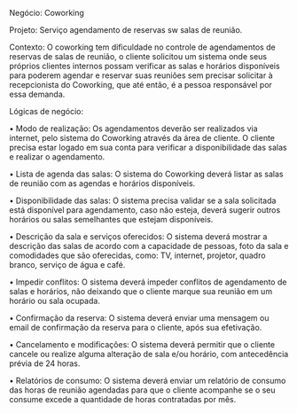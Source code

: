 Negócio: Coworking

Projeto: Serviço agendamento de reservas sw salas de reunião.

Contexto: O coworking tem dificuldade no controle de agendamentos de reservas de salas de reunião, o cliente solicitou um sistema onde seus próprios clientes internos possam verificar as salas e horários disponíveis para poderem agendar e reservar suas reuniões sem 
precisar solicitar à recepcionista do Coworking, que até então, é a pessoa responsável por essa demanda.

Lógicas de negócio:

•	Modo de realização: Os agendamentos deverão ser realizados via internet, pelo sistema do Coworking através da área de cliente. O cliente precisa estar logado em sua conta para verificar a disponibilidade das salas e realizar o agendamento.

•	Lista de agenda das salas: O sistema do Coworking deverá listar as salas de reunião com as agendas e horários disponíveis.

•	Disponibilidade das salas: O sistema precisa validar se a sala solicitada está disponível para agendamento, caso não esteja, deverá sugerir outros horários ou salas semelhantes que estejam disponíveis.

•	Descrição da sala e serviços oferecidos: O sistema deverá mostrar a descrição das salas de acordo com a capacidade de pessoas, foto da sala e comodidades que são oferecidas, como: TV, internet, projetor, quadro branco, serviço de água e café.

•	Impedir conflitos: O sistema deverá impeder conflitos de agendamento de salas e horários, não deixando que o cliente marque sua reunião em um horário ou sala ocupada.

•	Confirmação da reserva: O sistema deverá enviar uma mensagem ou email de confirmação da reserva para o cliente, após sua efetivação.

•	Cancelamento e modificações: O sistema deverá permitir que o cliente cancele ou realize alguma alteração de sala e/ou horário, com antecedência prévia de 24 horas.

•	Relatórios de consumo: O sistema deverá enviar um relatório de consumo das horas de reunião agendadas para que o cliente acompanhe se o seu consume excede a quantidade de horas contratadas por mês.
